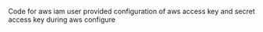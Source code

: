 Code for aws iam user
provided configuration of aws access key and secret access key during aws configure